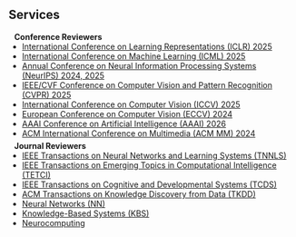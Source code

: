 ## Services

<h4 style="margin:0 10px 0;">Conference Reviewers</h4>

<ul style="margin:0 0 5px;">
   <li><a href="https://iclr.cc/Conferences/2025/"><autocolor>International Conference on Learning Representations (ICLR) 2025 </autocolor></a></li>
   <li><a href="https://icml.cc/Conferences/2025/"><autocolor>International Conference on Machine Learning (ICML) 2025 </autocolor></a></li>
   <li><a href="https://neurips.cc/"><autocolor> Annual Conference on Neural Information Processing Systems (NeurIPS) 2024, 2025 </autocolor></a></li>
   <li><a href="http://cvpr2025.thecvf.com/"><autocolor>IEEE/CVF Conference on Computer Vision and Pattern Recognition (CVPR) 2025 </autocolor></a></li>
   <li><a href="https://iccv.thecvf.com/Conferences/2025"><autocolor>International Conference on Computer Vision (ICCV) 2025 </autocolor></a></li>
   <li><a href="https://eccv2024.ecva.net/"><autocolor>European Conference on Computer Vision (ECCV) 2024</autocolor></a></li>
  <li><a href="https://aaai.org/conference/aaai/aaai-26/"><autocolor>AAAI Conference on Artificial Intelligence (AAAI) 2026</autocolor></a></li>
   <li><a href="https://2024.acmmm.org/"><autocolor> ACM International Conference on Multimedia (ACM MM) 2024 </autocolor></a></li>
</ul>

<h4 style="margin:0 10px 0;">Journal Reviewers</h4>

<ul style="margin:0 0 20px;">
  <li><a href="https://ieeexplore.ieee.org/xpl/RecentIssue.jsp?punumber=5962385"><autocolor>IEEE Transactions on Neural Networks and Learning Systems (TNNLS)</autocolor></a></li>
  <li><a href="https://cis.ieee.org/publications/t-emerging-topics-in-ci"><autocolor>IEEE Transactions on Emerging Topics in Computational Intelligence (TETCI)</autocolor></a></li>
   <li><a href="https://cis.ieee.org/publications/t-cognitive-and-developmental-systems"><autocolor>IEEE Transactions on Cognitive and Developmental Systems (TCDS)</autocolor></a></li>
   <li><a href="https://dl.acm.org/journal/TKDD"><autocolor>ACM Transactions on Knowledge Discovery from Data (TKDD)</autocolor></a></li>
  <li><a href="https://www.sciencedirect.com/journal/neural-networks"><autocolor> Neural Networks (NN)</autocolor></a></li>
   <li><a href="https://www.sciencedirect.com/journal/knowledge-based-systems"><autocolor> Knowledge-Based Systems (KBS)</autocolor></a></li>
  <li><a href="https://www.sciencedirect.com/journal/neurocomputing"><autocolor> Neurocomputing </autocolor></a></li>
</ul>
